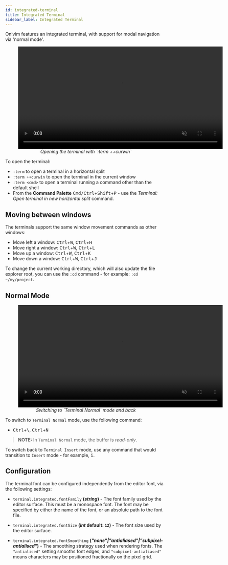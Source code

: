 ```yaml
---
id: integrated-terminal
title: Integrated Terminal
sidebar_label: Integrated Terminal
---
```


Onivim features an integrated terminal, with support for modal navigation via 'normal mode'.

<center>
	<figure>
		<video autoplay loop muted playsinline width=640>
			<source src="/vid/open-terminal.mp4" type="video/mp4">
			<source src="/vid/open-terminal.webm" type="video/webm">
		</video>
		<figcaption>
			<i>
				Opening the terminal with `:term ++curwin`
			</i>
			</figcaption>
	</figure>
</center>

To open the terminal:

- `:term` to open a terminal in a horizontal split
- `:term ++curwin` to open the terminal in the current window
- `:term <cmd>` to open a terminal running a command other than the default shell
- From the __Command Palette__ <kbd>Cmd/Ctrl</kbd>+<kbd>Shift</kbd>+<kbd>P</kbd> - use the _Terminal: Open terminal in new horizontal split_ command.

## Moving between windows

The terminals support the same window movement commands as other windows:

- Move left a window: <kbd>Ctrl</kbd>+<kbd>W</kbd>, <kbd>Ctrl</kbd>+<kbd>H</kbd>
- Move right a window: <kbd>Ctrl</kbd>+<kbd>W</kbd>, <kbd>Ctrl</kbd>+<kbd>L</kbd>
- Move up a window: <kbd>Ctrl</kbd>+<kbd>W</kbd>, <kbd>Ctrl</kbd>+<kbd>K</kbd>
- Move down a window: <kbd>Ctrl</kbd>+<kbd>W</kbd>, <kbd>Ctrl</kbd>+<kbd>J</kbd>

To change the current working directory, which will also update the file explorer root, you can use the `:cd` command - for example: `:cd ~/my/project`.

## Normal Mode

<center>
	<figure>
		<video autoplay loop muted playsinline width=640>
			<source src="/vid/terminal-normal-mode.mp4" type="video/mp4">
			<source src="/vid/termina-normal-mode.webm" type="video/webm">
		</video>
		<figcaption>
			<i>
				Switching to `Terminal Normal` mode and back
			</i>
			</figcaption>
	</figure>
</center>

To switch to `Terminal Normal` mode, use the following command:

- <kbd>Ctrl</kbd>+<kbd>\\</kbd>, <kbd>Ctrl</kbd>+<kbd>N</kbd>

> __NOTE:__ In `Terminal Normal` mode, the buffer is _read-only_.

To switch back to `Terminal Insert` mode, use any command that would transition
to `Insert` mode - for example, <kbd>i</kbd>.

## Configuration

The terminal font can be configured independently from the editor font, via the following settings:

- `terminal.integrated.fontFamily` __(_string_)__ - The font family used by the editor surface. This must be a monospace font. The font may be specified by either the name of the font, or an absolute path to the font file.

- `terminal.integrated.fontSize` __(_int_ default: `12`)__ - The font size used by the editor surface.

- `terminal.integrated.fontSmoothing` __(_"none"|"antialiased"|"subpixel-antialised"_)__ - The smoothing strategy used when rendering fonts. The `"antialised"` setting smooths font edges, and `"subpixel-antialiased"` means characters may be positioned fractionally on the pixel grid. 

